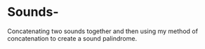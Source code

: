 # Sounds-
Concatenating two sounds together and then using my method of concatenation to create a sound palindrome. 
